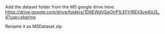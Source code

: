 Add the dataset folder from the M5 google drive here:
https://drive.google.com/drive/folders/1D6EWdVSaOtrP1LEFh1REjI3vej6iUS_4?usp=sharing

Rename it as M5Dataset.zip


